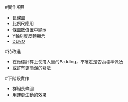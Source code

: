 
#實作項目
- 長條圖
- 比例尺應用
- 條圖數值置中顯示
- Y軸刻度反轉顯示
- [DEMO](https://htmlpreview.github.io/?https://github.com/LezardYeh/D3js-practice/blob/master/bar%20chart/index.html)

#待改進
- 在做標計算上使用大量的Padding，不確定是否為標準做法
- 或許有更簡潔的寫法

#下階段實作
- 群組長條圖
- 用運更生動的效果





